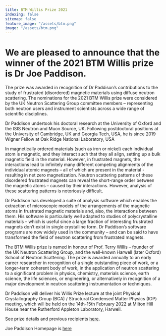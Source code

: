 ```yaml
---
title: BTM Willis Prize 2021
indexing: false
sitemap: false
feature_image: "/assets/btm.png"
image: "/assets/btm.png"
---
```




# We are pleased to announce that the winner of the 2021 BTM Willis prize is Dr Joe Paddison. 

The prize was awarded in recognition of Dr Paddison’s contributions to the study of frustrated (disordered) magnetic materials using diffuse neutron scattering. 
The nominations for the 2021 BTM Willis prize were considered by the UK Neutron Scattering Group committee members – representing both neutron users and instrument scientists across a wide range of scientific disciplines.

Dr Paddison undertook his doctoral research at the University of Oxford and the ISIS Neutron and Muon Source, UK. 
Following postdoctoral positions at the University of Cambridge, UK and Georgia Tech, USA, he is since 2019 Wigner Fellow at Oak Ridge National Laboratory, USA

In magnetically ordered materials (such as iron or nickel) each individual atom is magnetic, and they interact such that they all align, setting up a bulk magnetic field in the material. 
However, in frustrated magnets, the interactions lead to infinitely many different competing alignments of the individual atomic magnets – all of which are present in the material - resulting in net zero magnetization. 
Neutron scattering patterns of these disordered frustrated magnets can reveal the short-range order between the magnetic atoms – caused by their interactions. 
However, analysis of these scattering patterns is notoriously difficult.

Dr Paddison has developed a suite of analysis software which enables the extraction of microscopic models of the arrangements of the magnetic atoms in frustrated magnetic materials and, also, the interactions between them. 
His software is particularly well adapted to studies of polycrystalline materials – which is useful since a large fraction of interesting frustrated magnets don’t exist in single crystalline form. 
Dr Paddison’s software programs are now widely used in the community – and can be said to have transformed the field of neutron scattering from frustrated magnets.

The BTM Willis prize is named in honour of Prof. Terry Willis – founder of the UK Neutron Scattering Group, and the well-known Harwell (later Oxford) School of Neutron Scattering. 
The prize is awarded annually to an early career researcher in recognition of a single outstanding piece of work, or a longer-term coherent body of work, in the application of neutron scattering to a significant problem in physics, chemistry, materials science, earth science, the life sciences, or engineering, or alternatively in recognition of a major development in neutron scattering instrumentation or techniques.

Dr Paddison will deliver his Willis Prize lecture at the joint Physical Crystallography Group (BCA) / Structural Condensed Matter Physics (IOP) meeting, which will be held on the 14th-15th February 2022 at Milton Hill House near the Rutherford Appleton Laboratory, Harwell.

See prize details and previous recipients [here](https://ukneutron.org/willis/).

Joe Paddison Homepage is [here](https://joepaddison.com/) 
